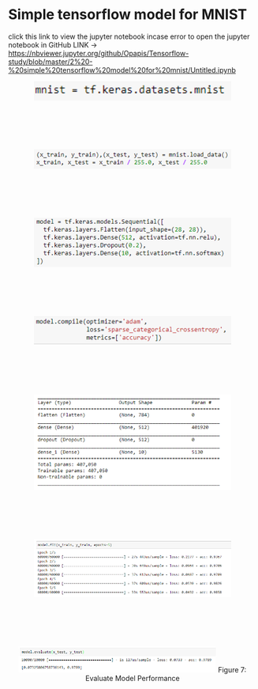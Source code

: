 # Simple tensorflow model for MNIST

click this link to view the jupyter notebook incase error to open the jupyter notebook in GitHub LINK -> 
https://nbviewer.jupyter.org/github/Opapis/Tensorflow-study/blob/master/2%20-%20simple%20tensorflow%20model%20for%20mnist/Untitled.ipynb

<p align="center">
<img src="screenshot/1.PNG" data-canonical-src="screenshot/1.PNG" width="400" />
</p>
<br />
<br />
<br />
<br />

<p align="center">
<img src="screenshot/2.PNG" data-canonical-src="screenshot/1.PNG" width="400"  />
</p>
<br />
<br />
<br />
<br />

<p align="center">
<img src="screenshot/3.PNG" data-canonical-src="screenshot/1.PNG" width="400"  />
</p>
<br />
<br />
<br />
<br />

<p align="center">
<img src="screenshot/4.PNG" data-canonical-src="screenshot/1.PNG" width="400"  />
</p>
<br />
<br />
<br />
<br />

<p align="center">
<img src="screenshot/5.PNG" data-canonical-src="screenshot/1.PNG" width="400"  />
</p>
<br />
<br />
<br />
<br />

<p align="center">
<img src="screenshot/6.PNG" data-canonical-src="screenshot/1.PNG" width="400"  />
</p>
<br />
<br />
<br />
<br />

<p align="center">
<img src="screenshot/7.PNG" data-canonical-src="screenshot/1.PNG" width="400"  />
Figure 7: Evaluate Model Performance
</p>
<br />
<br />
<br />
<br />

